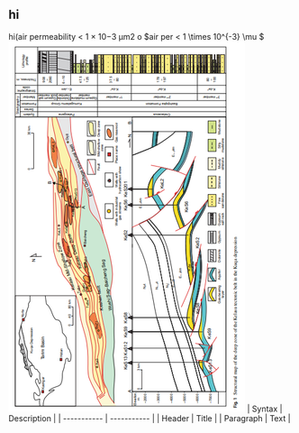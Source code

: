 ## hi
hi(air permeability < 1 × 10−3 μm2 o
$air per < 1 \times 10^{-3} \mu $
![11111111111](image.png)
| Syntax      | Description |
| ----------- | ----------- |
| Header      | Title       |
| Paragraph   | Text        |